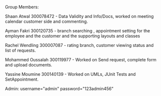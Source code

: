 Group Members:

Shaan Atwal 300078472 - Data Validity and Info/Docs, worked on meeting calendar customer side and commenting.

Ayman Fakri 300120735 - branch searching , appointment setting for the employee and the customer and the supporting layouts and classes

Rachel Wendling 300007087 - rating branch, customer viewing status and list of requests. 

Mohammed Oussalah 300119977 - Worked on Send request, complete form and upload documents.

Yassine Moumine 300140139 - Worked on UMLs, JUnit Tests and SetAppointment.

Admin:
username="admin"
password="123admin456"

